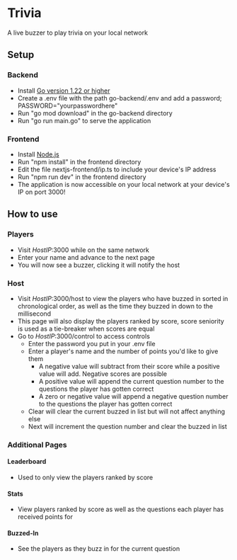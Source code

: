 # Trivia

A live buzzer to play trivia on your local network

## Setup

### Backend

-   Install [Go version 1.22 or higher](https://go.dev/doc/install)
-   Create a .env file with the path go-backend/.env and add a password; PASSWORD="yourpasswordhere"
-   Run "go mod download" in the go-backend directory
-   Run "go run main.go" to serve the application

### Frontend

-   Install [Node.js](https://nodejs.org/en/download/)
-   Run "npm install" in the frontend directory
-   Edit the file nextjs-frontend/ip.ts to include your device's IP address
-   Run "npm run dev" in the frontend directory
-   The application is now accessible on your local network at your device's IP on port 3000!

## How to use

### Players

-   Visit _HostIP_:3000 while on the same network
-   Enter your name and advance to the next page
-   You will now see a buzzer, clicking it will notify the host

### Host

-   Visit _HostIP_:3000/host to view the players who have buzzed in sorted in chronological order, as well as the time they buzzed in down to the millisecond
-   This page will also display the players ranked by score, score seniority is used as a tie-breaker when scores are equal
-   Go to _HostIP_:3000/control to access controls
    -   Enter the password you put in your .env file
    -   Enter a player's name and the number of points you'd like to give them
        -   A negative value will subtract from their score while a positive value will add. Negative scores are possible
        -   A positive value will append the current question number to the questions the player has gotten correct
        -   A zero or negative value will append a negative question number to the questions the player has gotten correct
    -   Clear will clear the current buzzed in list but will not affect anything else
    -   Next will increment the question number and clear the buzzed in list

### Additional Pages

#### Leaderboard

-   Used to only view the players ranked by score

#### Stats

-   View players ranked by score as well as the questions each player has received points for

#### Buzzed-In

-   See the players as they buzz in for the current question
